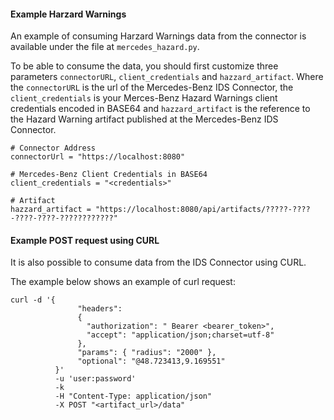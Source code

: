 #### Example Harzard Warnings

An example of consuming Harzard Warnings data from the connector is available under the file at ```mercedes_hazard.py```.

To be able to consume the data, you should first customize three parameters ```connectorURL```,  ```client_credentials``` and ```hazzard_artifact```.
Where the ```connectorURL``` is the url of the Mercedes-Benz IDS Connector,  the ```client_credentials``` is your Merces-Benz Hazard Warnings client credentials encoded in BASE64 and ```hazzard_artifact``` is the reference to the Hazard Warning artifact published at the Mercedes-Benz IDS Connector.

```
# Connector Address
connectorUrl = "https://localhost:8080"

# Mercedes-Benz Client Credentials in BASE64
client_credentials = "<credentials>"

# Artifact
hazzard_artifact = "https://localhost:8080/api/artifacts/?????-????-????-????-????????????"
```

#### Example POST request using CURL

It is also possible to consume data from the IDS Connector using CURL.

The example below shows an example of curl request:

```
curl -d '{ 
               "headers": 
               { 
                 "authorization": " Bearer <bearer_token>", 
                 "accept": "application/json;charset=utf-8" 
               }, 
               "params": { "radius": "2000" }, 
               "optional": "@48.723413,9.169551" 
          }' 
          -u 'user:password' 
          -k  
          -H "Content-Type: application/json" 
          -X POST "<artifact_url>/data"
```
